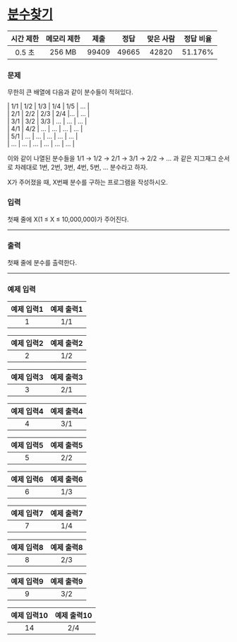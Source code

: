 # [분수찾기](https://www.acmicpc.net/problem/1193)

<div align = center>

| 시간 제한 | 메모리 제한 | 제출  | 정답  | 맞은 사람 | 정답 비율 |
| :-------: | :---------: | :---: | :---: | :-------: | :-------: |
|  0.5 초   |   256 MB    | 99409 | 49665 |   42820   |  51.176%  |

</div>

### 문제

무한히 큰 배열에 다음과 같이 분수들이 적혀있다.

| 1/1 | 1/2 | 1/3 | 1/4 | 1/5 | ... | </br>
| 2/1 | 2/2 | 2/3 | 2/4 |... | ... | </br>
| 3/1 | 3/2 | 3/3 | ... | ... | ... | </br>
| 4/1 | 4/2 | ... | ... | ... | ... | </br>
| 5/1 | ... | ... | ... | ... | ... | </br>
| ... | ... | ... | ... | ... | ... |

이와 같이 나열된 분수들을 1/1 → 1/2 → 2/1 → 3/1 → 2/2 → … 과 같은 지그재그 순서로 차례대로 1번, 2번, 3번, 4번, 5번, … 분수라고 하자.

X가 주어졌을 때, X번째 분수를 구하는 프로그램을 작성하시오.

### 입력

첫째 줄에 X(1 ≤ X ≤ 10,000,000)가 주어진다.

---

### 출력

첫째 줄에 분수를 출력한다.

---

### 예제 입력

| 예제 입력1 | 예제 출력1 |
| :--------: | :--------: |
|     1      |    1/1     |

| 예제 입력2 | 예제 출력2 |
| :--------: | :--------: |
|     2      |    1/2     |

| 예제 입력3 | 예제 출력3 |
| :--------: | :--------: |
|     3      |    2/1     |

| 예제 입력4 | 예제 출력4 |
| :--------: | :--------: |
|     4      |    3/1     |

| 예제 입력5 | 예제 출력5 |
| :--------: | :--------: |
|     5      |    2/2     |

| 예제 입력6 | 예제 출력6 |
| :--------: | :--------: |
|     6      |    1/3     |

| 예제 입력7 | 예제 출력7 |
| :--------: | :--------: |
|     7      |    1/4     |

| 예제 입력8 | 예제 출력8 |
| :--------: | :--------: |
|     8      |    2/3     |

| 예제 입력9 | 예제 출력9 |
| :--------: | :--------: |
|     9      |    3/2     |

| 예제 입력10 | 예제 출력10 |
| :---------: | :---------: |
|     14      |     2/4     |
